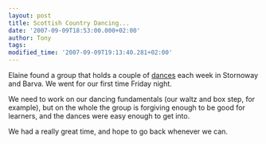 ```yaml
---
layout: post
title: Scottish Country Dancing...
date: '2007-09-09T18:53:00.000+02:00'
author: Tony
tags:
modified_time: '2007-09-09T19:13:40.281+02:00'
---
```


Elaine found a group that holds a couple of [dances](http://en.wikipedia.org/wiki/Scottish_country_dancing) each
week in Stornoway and Barva. We went for our first time Friday night.

We need to work on our dancing fundamentals (our waltz and box step, for
example), but on the whole the group is forgiving enough to be good for
learners, and the dances were easy enough to get into.

We had a really great time, and hope to go back whenever we can.